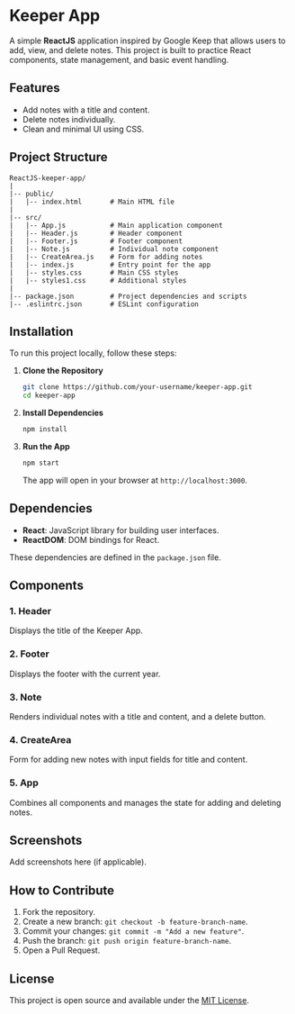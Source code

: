 # Keeper App

A simple **ReactJS** application inspired by Google Keep that allows users to add, view, and delete notes. This project is built to practice React components, state management, and basic event handling.

## Features

- Add notes with a title and content.
- Delete notes individually.
- Clean and minimal UI using CSS.

## Project Structure

```
ReactJS-keeper-app/
|
|-- public/
|   |-- index.html       # Main HTML file
|
|-- src/
|   |-- App.js           # Main application component
|   |-- Header.js        # Header component
|   |-- Footer.js        # Footer component
|   |-- Note.js          # Individual note component
|   |-- CreateArea.js    # Form for adding notes
|   |-- index.js         # Entry point for the app
|   |-- styles.css       # Main CSS styles
|   |-- styles1.css      # Additional styles
|
|-- package.json         # Project dependencies and scripts
|-- .eslintrc.json       # ESLint configuration
```

## Installation

To run this project locally, follow these steps:

1. **Clone the Repository**

   ```bash
   git clone https://github.com/your-username/keeper-app.git
   cd keeper-app
   ```

2. **Install Dependencies**

   ```bash
   npm install
   ```

3. **Run the App**

   ```bash
   npm start
   ```

   The app will open in your browser at `http://localhost:3000`.

## Dependencies

- **React**: JavaScript library for building user interfaces.
- **ReactDOM**: DOM bindings for React.

These dependencies are defined in the `package.json` file.

## Components

### 1. Header
Displays the title of the Keeper App.

### 2. Footer
Displays the footer with the current year.

### 3. Note
Renders individual notes with a title and content, and a delete button.

### 4. CreateArea
Form for adding new notes with input fields for title and content.

### 5. App
Combines all components and manages the state for adding and deleting notes.

## Screenshots
Add screenshots here (if applicable).

## How to Contribute

1. Fork the repository.
2. Create a new branch: `git checkout -b feature-branch-name`.
3. Commit your changes: `git commit -m "Add a new feature"`.
4. Push the branch: `git push origin feature-branch-name`.
5. Open a Pull Request.

## License

This project is open source and available under the [MIT License](LICENSE).
